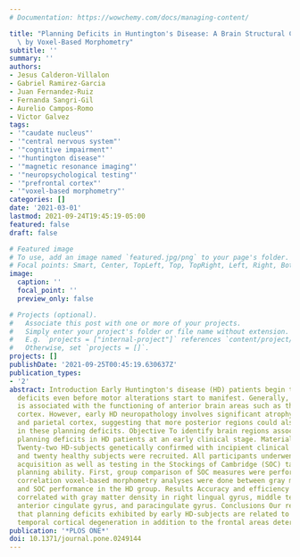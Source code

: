 ```yaml
---
# Documentation: https://wowchemy.com/docs/managing-content/

title: "Planning Deficits in Huntington's Disease: A Brain Structural Correlation\
  \ by Voxel-Based Morphometry"
subtitle: ''
summary: ''
authors:
- Jesus Calderon-Villalon
- Gabriel Ramirez-Garcia
- Juan Fernandez-Ruiz
- Fernanda Sangri-Gil
- Aurelio Campos-Romo
- Victor Galvez
tags:
- '"caudate nucleus"'
- '"central nervous system"'
- '"cognitive impairment"'
- '"huntington disease"'
- '"magnetic resonance imaging"'
- '"neuropsychological testing"'
- '"prefrontal cortex"'
- '"voxel-based morphometry"'
categories: []
date: '2021-03-01'
lastmod: 2021-09-24T19:45:19-05:00
featured: false
draft: false

# Featured image
# To use, add an image named `featured.jpg/png` to your page's folder.
# Focal points: Smart, Center, TopLeft, Top, TopRight, Left, Right, BottomLeft, Bottom, BottomRight.
image:
  caption: ''
  focal_point: ''
  preview_only: false

# Projects (optional).
#   Associate this post with one or more of your projects.
#   Simply enter your project's folder or file name without extension.
#   E.g. `projects = ["internal-project"]` references `content/project/deep-learning/index.md`.
#   Otherwise, set `projects = []`.
projects: []
publishDate: '2021-09-25T00:45:19.630637Z'
publication_types:
- '2'
abstract: Introduction Early Huntington's disease (HD) patients begin to show planning
  deficits even before motor alterations start to manifest. Generally, planning ability
  is associated with the functioning of anterior brain areas such as the medial prefrontal
  cortex. However, early HD neuropathology involves significant atrophy in the occipital
  and parietal cortex, suggesting that more posterior regions could also be involved
  in these planning deficits. Objective To identify brain regions associated with
  planning deficits in HD patients at an early clinical stage. Materials and methods
  Twenty-two HD-subjects genetically confirmed with incipient clinical manifestation
  and twenty healthy subjects were recruited. All participants underwent MRI T1 image
  acquisition as well as testing in the Stockings of Cambridge (SOC) task to measure
  planning ability. First, group comparison of SOC measures were performed. Then,
  correlation voxel-based morphometry analyses were done between gray matter degeneration
  and SOC performance in the HD group. Results Accuracy and efficiency planning scores
  correlated with gray matter density in right lingual gyrus, middle temporal gyrus,
  anterior cingulate gyrus, and paracingulate gyrus. Conclusions Our results suggest
  that planning deficits exhibited by early HD-subjects are related to occipital and
  temporal cortical degeneration in addition to the frontal areas deterioration.
publication: '*PLOS ONE*'
doi: 10.1371/journal.pone.0249144
---
```

